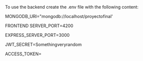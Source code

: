To use the backend create the .env file with the following content:

MONGODB_URI="mongodb://localhost/proyectofinal'

FRONTEND SERVER_PORT=4200

EXPRESS_SERVER_PORT=3000

JWT_SECRET=Somethingveryrandom

ACCESS_TOKEN=
